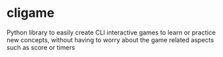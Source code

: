 # cligame

Python library to easily create CLI interactive games to learn or practice new concepts,
without having to worry about the game related aspects such as score or timers
